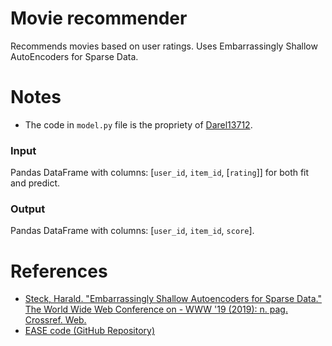 # Movie recommender
Recommends movies based on user ratings. Uses Embarrassingly Shallow AutoEncoders for Sparse Data.

# Notes
* The code in `model.py` file is the propriety of [Darel13712](https://github.com/Darel13712/ease_rec).

### Input
Pandas DataFrame with columns: [`user_id`, `item_id`, [`rating`]] for both fit and predict.

### Output
Pandas DataFrame with columns: [`user_id`, `item_id`, `score`].

# References
* [Steck, Harald. "Embarrassingly Shallow Autoencoders for Sparse Data." The World Wide Web Conference on - WWW '19 (2019): n. pag. Crossref. Web.](https://arxiv.org/pdf/1905.03375v1.pdf)
* [EASE code (GitHub Repository)](https://github.com/Darel13712/ease_rec)